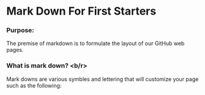 # Mark Down For First Starters

### Purpose:

The premise of markdown is to formulate the layout of our GitHub web pages.

### What is mark down? <b/r>
Mark downs are various symbles and lettering that will customize your page such as the following:
